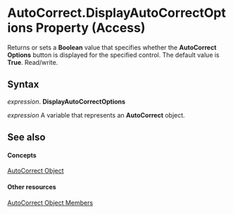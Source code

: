 
# AutoCorrect.DisplayAutoCorrectOptions Property (Access)

Returns or sets a  **Boolean** value that specifies whether the **AutoCorrect Options** button is displayed for the specified control. The default value is **True**. Read/write.


## Syntax

 _expression_. **DisplayAutoCorrectOptions**

 _expression_ A variable that represents an **AutoCorrect** object.


## See also


#### Concepts


[AutoCorrect Object](b9e7990e-0593-4361-8094-2f404cff9b76.md)
#### Other resources


[AutoCorrect Object Members](d9ecb026-95d8-6195-8347-aeefc1f7f2fe.md)
